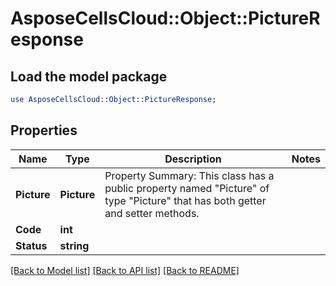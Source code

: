 # AsposeCellsCloud::Object::PictureResponse 

## Load the model package
```perl
use AsposeCellsCloud::Object::PictureResponse;
```

## Properties
Name | Type | Description | Notes
------------ | ------------- | ------------- | -------------
**Picture** | **Picture** | Property Summary: This class has a public property named "Picture" of type "Picture" that has both getter and setter methods. |
**Code** | **int** |  |
**Status** | **string** |  |  

[[Back to Model list]](../README.md#documentation-for-models) [[Back to API list]](../README.md#documentation-for-api-endpoints) [[Back to README]](../README.md)

